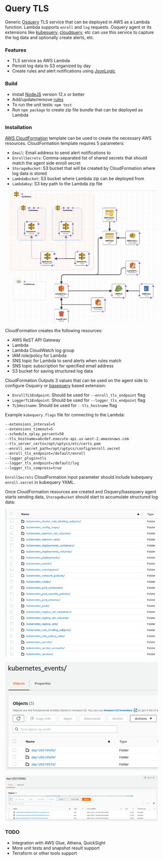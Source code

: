# Query TLS

Generic [Osquery](https://osquery.io) TLS service that can be deployed in AWS as a Lambda function. Lambda supports `enroll` and `log` requests. Osquery agent or its extensions like [kubequery](https://github.com/Uptycs/kubequery), [cloudquery](https://github.com/Uptycs/cloudquery), etc can use this service to capture the log data and optionally create alerts, etc.

### Features
* TLS service as AWS Lambda
* Persist log data to S3 organized by day
* Create rules and alert notifications using [JsonLogic](https://jsonlogic.com)

### Build
* Install [NodeJS](https://nodejs.org/en/) version 12.x or better
* Add/update/remove [rules](rules)
* To run the unit tests: ```npm test```
* Run ```npm package``` to create zip file bundle that can be deployed as Lambda

### Installation

[AWS CloudFormation](cloudformation/query-tls.yml) template can be used to create the necessary AWS resources. CloudFormation template requires 5 parameters:
* `Email`: Email address to send alert notifications to
* `EnrollSecrets`: Comma-separated list of shared secrets that should match the agent side enroll secret
* `StorageBucket`: S3 bucket that will be created by CloudFormation where log data is stored
* `LambdaBucket`: S3 bucket where Lambda zip can be deployed from
* `LambdaKey`: S3 key path to the Lambda zip file

![Deployment](docs/aws-resources.png)

CloudFormation creates the following resources:
* AWS ReST API Gateway
* Lambda
* Lambda CloudWatch log group
* IAM role/policy for Lambda
* SNS topic for Lambda to send alerts when rules match
* SNS topic subscription for specified email address
* S3 bucket for saving structured log data

CloudFormation Outputs 3 values that can be used on the agent side to configure Osquery or [basequery](https://github.com/Uptycs/basequery) based extension:

* `EnrollTLSEndpoint`: Should be used for `--enroll_tls_endpoint` flag
* `LoggerTLSEndpoint`: Should be used for `--logger_tls_endpoint` flag
* `TLSHostname`: Should be used for `--tls_hostname` flag

Example `kubequery.flags` file for connecting to the Lambda:
```properties
--extensions_interval=5
--extensions_timeout=5
--schedule_splay_percent=50
--tls_hostname=abcdef.execute-api.us-west-2.amazonaws.com
--tls_server_certs=/opt/uptycs/etc/certs.pem
--enroll_secret_path=/opt/uptycs/config/enroll.secret
--enroll_tls_endpoint=/default/enroll
--logger_plugin=tls
--logger_tls_endpoint=/default/log
--logger_tls_compress=true
```

`EnrollSecrets` CloudFormation input parameter should include kubequery `enroll.secret` in kubequery YAML.

Once CloudFormation resources are created and Osquery/basequery agent starts sending data, `StorageBucket` should start to accumulate structured log data:

![Sample storage bucket contents](docs/s3-list.png)

![Sample partition data](docs/s3-events.png)

![Sample day data](docs/events-day.png)

### TODO
* Integration with AWS Glue, Athena, QuickSight
* More unit tests and snapshot result support
* Terraform or other tools support
